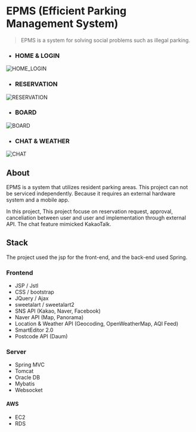 # EPMS (Efficient Parking Management System)

> EPMS is a system for solving social problems such as illegal parking.

- ### HOME & LOGIN

![HOME_LOGIN](https://user-images.githubusercontent.com/43510811/61543436-71998b00-aa7e-11e9-8dcb-97c9a307adeb.png)

- ### RESERVATION 

![RESERVATION](https://user-images.githubusercontent.com/43510811/61543971-6a26b180-aa7f-11e9-948e-3e97204e5ef3.png)

- ### BOARD

![BOARD](https://user-images.githubusercontent.com/43510811/61544011-80cd0880-aa7f-11e9-8c01-5af7b2c86a07.png)

- ### CHAT & WEATHER

![CHAT](https://user-images.githubusercontent.com/43510811/61544128-b96ce200-aa7f-11e9-9feb-4869b5526fa9.png)



## About

EPMS is a system that utilizes resident parking areas. 
This project can not be serviced independently. Because it requires an external hardware system and a mobile app.

In this project, This project focuse on reservation request, approval, canceliation between user and user and implementation through external API.
The chat feature mimicked KakaoTalk.
  


## Stack
The project used the jsp for the front-end, and the back-end used Spring.

### Frontend

- JSP / Jstl
- CSS / bootstrap
- JQuery / Ajax
- sweetalart / sweetalart2
- SNS API (Kakao, Naver, Facebook)
- Naver API (Map, Panorama)
- Location & Weather API (Geocoding, OpenWeatherMap, AQI Feed)
- SmartEditor 2.0
- Postcode API (Daum) 

### Server

- Spring MVC
- Tomcat
- Oracle DB
- Mybatis
- Websocket

#### AWS
- EC2
- RDS
  
